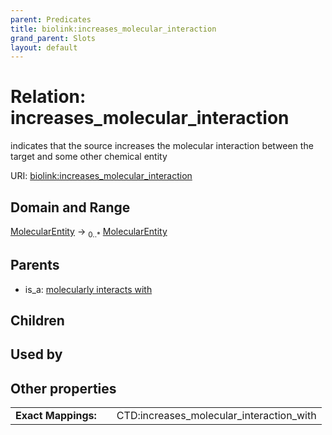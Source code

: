 ```yaml
---
parent: Predicates
title: biolink:increases_molecular_interaction
grand_parent: Slots
layout: default
---
```


# Relation: increases_molecular_interaction


indicates that the source increases the molecular interaction between the target and some other chemical entity

URI: [biolink:increases_molecular_interaction](https://w3id.org/biolink/vocab/increases_molecular_interaction)

## Domain and Range

[MolecularEntity](MolecularEntity.md) ->  <sub>0..\*</sub> [MolecularEntity](MolecularEntity.md)

## Parents

 *  is_a: [molecularly interacts with](molecularly_interacts_with.md)

## Children


## Used by


## Other properties

|  |  |  |
| --- | --- | --- |
| **Exact Mappings:** | | CTD:increases_molecular_interaction_with |

